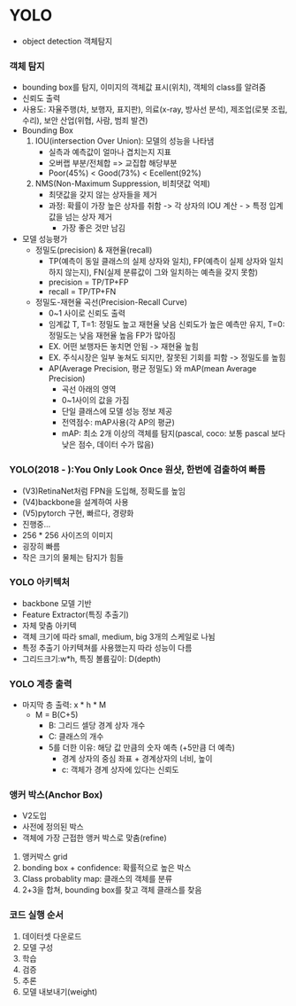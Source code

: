 # YOLO
- object detection 객체탐지
### 객체 탐지
- bounding box를 탐지, 이미지의 객체값 표시(위치), 객체의 class를 알려줌
- 신뢰도 출력
- 사용도: 자율주행(차, 보행자, 표지판), 의료(x-ray, 방사선 분석), 제조업(로봇 조립, 수리), 보안 산업(위협, 사람, 범죄 발견)
- Bounding Box
  1. IOU(intersection Over Union): 모델의 성능을 나타냄
     - 실측과 예측값이 얼마나 겹치는지 지표
     - 오버랩 부분/전체합 => 교집합 해당부분
     - Poor(45%) < Good(73%) < Ecellent(92%)
  2. NMS(Non-Maximum Suppression, 비최댓값 억제)
     - 최댓값을 갖지 않는 상자들을 제거
     - 과정: 확률이 가장 높은 상자를 취함 -> 각 상자의 IOU 계산 - > 특정 입계값을 넘는 상자 제거
       - 가장 좋은 것만 남김
- 모델 성능평가
  - 정밀도(precision) & 재현율(recall)
    - TP(예측이 동일 클래스의 실제 상자와 일치), FP(예측이 실제 상자와 일치하지 않는지), FN(실제 분류값이 그와 일치하는 예측을 갖지 못함)
    - precision = TP/TP+FP
    - recall = TP/TP+FN
  - 정밀도-재현율 곡선(Precision-Recall Curve)
    - 0~1 사이로 신뢰도 출력
    - 임계값 T, T=1: 정밀도 높고 재현율 낮음 신뢰도가 높은 예측만 유지, T=0: 정밀도는 낮음 재현율 높음 FP가 많아짐
    - EX. 어떤 보행자든 놓치면 안됨 -> 재현율 높힘
    - EX. 주식시장은 일부 놓쳐도 되지만, 잘못된 기회를 피함 -> 정밀도를 높힘
    - AP(Average Precision, 평균 정밀도) 와 mAP(mean Average Precision)
      - 곡선 아래의 영역
      - 0~1사이의 값을 가짐
      - 단일 클래스에 모델 성능 정보 제공
      - 전역점수: mAP사용(각 AP의 평균)
      - mAP: 최소 2개 이상의 객체를 탐지(pascal, coco: 보통 pascal 보다 낮은 점수, 데이터 수가 많음)
  

### YOLO(2018 - ):You Only Look Once 원샷, 한번에 검출하여 빠름
- (V3)RetinaNet처럼 FPN을 도입해, 정확도를 높임
- (V4)backbone을 설계하여 사용
- (V5)pytorch 구현, 빠르다, 경량화
- 진행중...
- 256 * 256 사이즈의 이미지
- 굉장히 빠름
- 작은 크기의 물체는 탐지가 힘들

### YOLO 아키텍처
- backbone 모델 기반
- Feature Extractor(특징 추출기)
- 자체 맞춤 아키텍
- 객체 크기에 따라 small, medium, big 3개의 스케일로 나뉨
- 특정 추출기 아키텍쳐를 사용했는지 따라 성능이 다름
- 그리드크기:w*h, 특징 볼륨깊이: D(depth)

### YOLO 계층 출력
- 마지막 층 출력: x * h * M
  - M = B(C+5) 
    - B: 그리드 셀당 경계 상자 개수
    - C: 클래스의 개수
    - 5를 더한 이유: 해당 값 만큼의 숫자 예측 (+5만큼 더 예측)
      - 경계 상자의 중심 좌표 + 경계상자의 너비, 높이
      - c: 객체가 경계 상자에 있다는 신뢰도

### 앵커 박스(Anchor Box)
- V2도입
- 사전에 정의된 박스
- 객체에 가장 근접한 앵커 박스로 맞춤(refine)
1. 앵커박스 grid
2. bonding box + confidence: 확률적으로 높은 박스 
3. Class probablity map: 클래스의 객체를 분류
4. 2+3을 합쳐, bounding box를 찾고 객체 클래스를 찾음


### 코드 실행 순서
1. 데이터셋 다운로드 
2. 모델 구성 
3. 학습 
4. 검증 
5. 추론 
6. 모델 내보내기(weight)
